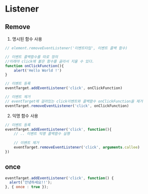 # Listener
## Remove
1. 명시된 함수 사용
```javascript
// element.removeEventListener('이벤트타입', 이벤트 콜백 함수)

// 이벤트 콜백함수를 따로 정의 
//이래야 click에 붙은 함수를 골라서 지울 수 있다. 
function onClickFunction(){
    alert('Hello World !')
}

// 이벤트 등록
eventTarget.addEventListener('click', onClickFunction)

// 이벤트 제거
// eventTarget에 걸려있는 click이벤트와 콜백함수 onClickFunction을 제거
eventTarget.removeEventListener('click', onClickFunction)
```

2. 익명 함수 사용
```javascript
// 이벤트 등록
eventTarget.addEventListener('click', function(){
    // .. 이벤트 익명 콜백함수 실행 
    
	// 이벤트 제거
    eventTarget.removeEventListener('click', arguments.callee)
})
```

## once
```javascript
eventTarget.addEventListener('click', function() {
  alert('안녕하세요!!');
}, { once : true });
```